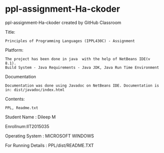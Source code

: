 # ppl-assignment-Ha-ckoder
ppl-assignment-Ha-ckoder created by GitHub Classroom

Title:

    Principles of Programming Languages (IPPL430C) - Assignment
Platform:

    The project has been done in java  with the help of NetBeans IDE(v 8.1).
    Build System - Java Requirements - Java JDK, Java Run Time Environment
Documentation

    Documentation was done using Javadoc on NetBeans IDE. Documentation is in: dist/javadoc/index.html
Contents:

    PPL, Readme.txt

Student Name : Dileep M

Enrollnum:IIT2015035 

Operating System : MICROSOFT WINDOWS

For Running Details : PPL/dist/README.TXT



